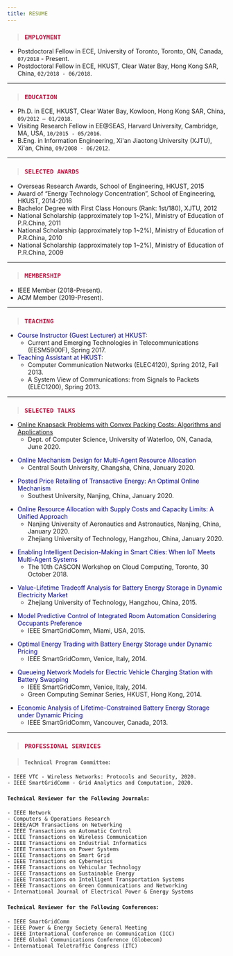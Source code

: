 ```yaml
---
title: RESUME
---
```


> ### <span style="color:#BB133E"> `EMPLOYMENT` </span>
- Postdoctoral Fellow in ECE, University of Toronto, Toronto, ON, Canada, `07/2018` - Present.
- Postdoctoral Fellow in ECE, HKUST, Clear Water Bay, Hong Kong SAR, China, `02/2018 - 06/2018`.

---

> ### <span style="color:#BB133E"> `EDUCATION` </span>
- Ph.D. in ECE, HKUST, Clear Water Bay, Kowloon, Hong Kong SAR, China, `09/2012 – 01/2018`.
- Visiting Research Fellow in EE@SEAS, Harvard University, Cambridge, MA, USA, `10/2015 - 05/2016`.
- B.Eng. in Information Engineering, Xi'an Jiaotong University (XJTU), Xi'an, China, `09/2008 - 06/2012`.

---

> ### <span style="color:#BB133E"> `SELECTED AWARDS` </span>
- Overseas Research Awards, School of Engineering, HKUST, 2015
- Award of “Energy Technology Concentration”, School of Engineering, HKUST, 2014-2016
- Bachelor Degree with First Class Honours (Rank: 1st/180), XJTU, 2012
- National Scholarship (approximately top 1~2%), Ministry of Education of P.R.China, 2011
- National Scholarship (approximately top 1~2%), Ministry of Education of P.R.China, 2010
- National Scholarship (approximately top 1~2%), Ministry of Education of P.R.China, 2009

---

> ### <span style="color:#BB133E"> `MEMBERSHIP` </span>
- IEEE Member (2018-Present).
- ACM Member (2019-Present).

---

> ### <span style="color:#BB133E"> `TEACHING` </span>
- <span style="color:darkblue">Course Instructor (Guest Lecturer) at HKUST</span>:
    - Current and Emerging Technologies in Telecommunications (EESM5900F), Spring 2017.
- <span style="color:darkblue">Teaching Assistant at HKUST</span>:
    - Computer Communication Networks (ELEC4120), Spring 2012, Fall 2013.
    - A System View of Communications: from Signals to Packets (ELEC1200), Spring 2013.

---

> ### <span style="color:#BB133E"> `SELECTED TALKS` </span>
>
- [Online Knapsack Problems with Convex Packing Costs: Algorithms and Applications](https://events.vtools.ieee.org/m/233311)
  - Dept. of Computer Science, University of Waterloo, ON, Canada, June 2020.
>
- <span style="color:darkblue">Online Mechanism Design for Multi-Agent Resource Allocation</span>
  - Central South University, Changsha, China, January 2020.
>
- <span style="color:darkblue">Posted Price Retailing of Transactive Energy: An Optimal Online Mechanism</span>
  - Southest University, Nanjing, China, January 2020. 
>
- <span style="color:darkblue">Online Resource Allocation with Supply Costs and Capacity Limits: A Unified Approach</span>
  - Nanjing University of Aeronautics and Astronautics, Nanjing, China, January 2020. 
  - Zhejiang University of Technology, Hangzhou, China, January 2020.  
>
- <span style="color:darkblue">Enabling Intelligent Decision-Making in Smart Cities: When IoT Meets Multi-Agent Systems</span>
  - The 10th CASCON Workshop on Cloud Computing, Toronto, 30 October 2018.
>
- <span style="color:darkblue">Value-Lifetime Tradeoff Analysis for Battery Energy Storage in Dynamic Electricity Market</span> 
  - Zhejiang University of Technology, Hangzhou, China, 2015.
>
- <span style="color:darkblue">Model Predictive Control of Integrated Room Automation Considering Occupants Preference</span>
  - IEEE SmartGridComm, Miami, USA, 2015.
>
- <span style="color:darkblue">Optimal Energy Trading with Battery Energy Storage under Dynamic Pricing</span>
  - IEEE SmartGridComm, Venice, Italy, 2014.
>
- <span style="color:darkblue">Queueing Network Models for Electric Vehicle Charging Station with Battery Swapping</span>
  - IEEE SmartGridComm, Venice, Italy, 2014.
  - Green Computing Seminar Series, HKUST, Hong Kong, 2014.
>
- <span style="color:darkblue">Economic Analysis of Lifetime-Constrained Battery Energy Storage under Dynamic Pricing</span>
  - IEEE SmartGridComm, Vancouver, Canada, 2013.

---

> ### <span style="color:#BB133E"> `PROFESSIONAL SERVICES` </span>

> #### `Technical Program Committee`:
    - IEEE VTC - Wireless Networks: Protocols and Security, 2020.
    - IEEE SmartGridComm - Grid Analytics and Computation, 2020.
>
#### `Technical Reviewer for the Following Journals`:
    - IEEE Network
    - Computers & Operations Research
    - IEEE/ACM Transactions on Networking
    - IEEE Transactions on Automatic Control
    - IEEE Transactions on Wireless Communication
    - IEEE Transactions on Industrial Informatics
    - IEEE Transactions on Power Systems
    - IEEE Transactions on Smart Grid
    - IEEE Transactions on Cybernetics
    - IEEE Transactions on Vehicular Technology
    - IEEE Transactions on Sustainable Energy
    - IEEE Transactions on Intelligent Transportation Systems
    - IEEE Transactions on Green Communications and Networking
    - International Journal of Electrical Power & Energy Systems
>
#### `Technical Reviewer for the Following Conferences`:
    - IEEE SmartGridComm 
    - IEEE Power & Energy Society General Meeting
    - IEEE International Conference on Communication (ICC)
    - IEEE Global Communications Conference (Globecom)
    - International Teletraffic Congress (ITC)